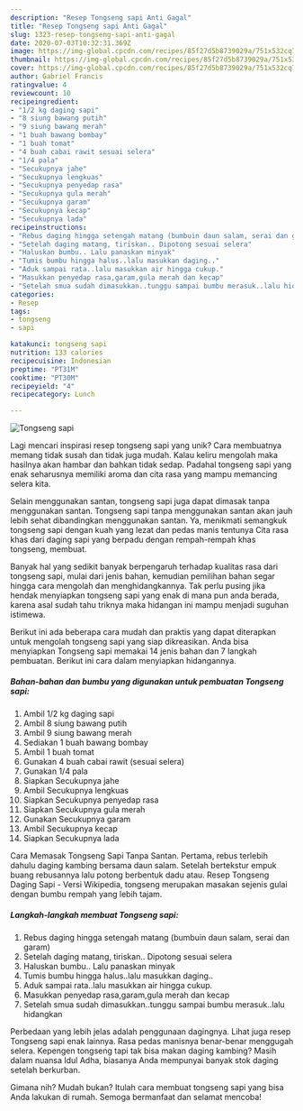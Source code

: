 ```yaml
---
description: "Resep Tongseng sapi Anti Gagal"
title: "Resep Tongseng sapi Anti Gagal"
slug: 1323-resep-tongseng-sapi-anti-gagal
date: 2020-07-03T10:32:31.369Z
image: https://img-global.cpcdn.com/recipes/85f27d5b8739029a/751x532cq70/tongseng-sapi-foto-resep-utama.jpg
thumbnail: https://img-global.cpcdn.com/recipes/85f27d5b8739029a/751x532cq70/tongseng-sapi-foto-resep-utama.jpg
cover: https://img-global.cpcdn.com/recipes/85f27d5b8739029a/751x532cq70/tongseng-sapi-foto-resep-utama.jpg
author: Gabriel Francis
ratingvalue: 4
reviewcount: 10
recipeingredient:
- "1/2 kg daging sapi"
- "8 siung bawang putih"
- "9 siung bawang merah"
- "1 buah bawang bombay"
- "1 buah tomat"
- "4 buah cabai rawit sesuai selera"
- "1/4 pala"
- "Secukupnya jahe"
- "Secukupnya lengkuas"
- "Secukupnya penyedap rasa"
- "Secukupnya gula merah"
- "Secukupnya garam"
- "Secukupnya kecap"
- "Secukupnya lada"
recipeinstructions:
- "Rebus daging hingga setengah matang (bumbuin daun salam, serai dan garam)"
- "Setelah daging matang, tiriskan.. Dipotong sesuai selera"
- "Haluskan bumbu.. Lalu panaskan minyak"
- "Tumis bumbu hingga halus..lalu masukkan daging.."
- "Aduk sampai rata..lalu masukkan air hingga cukup."
- "Masukkan penyedap rasa,garam,gula merah dan kecap"
- "Setelah smua sudah dimasukkan..tunggu sampai bumbu merasuk..lalu hidangkan"
categories:
- Resep
tags:
- tongseng
- sapi

katakunci: tongseng sapi 
nutrition: 133 calories
recipecuisine: Indonesian
preptime: "PT31M"
cooktime: "PT30M"
recipeyield: "4"
recipecategory: Lunch

---
```



![Tongseng sapi](https://img-global.cpcdn.com/recipes/85f27d5b8739029a/751x532cq70/tongseng-sapi-foto-resep-utama.jpg)

Lagi mencari inspirasi resep tongseng sapi yang unik? Cara membuatnya memang tidak susah dan tidak juga mudah. Kalau keliru mengolah maka hasilnya akan hambar dan bahkan tidak sedap. Padahal tongseng sapi yang enak seharusnya memiliki aroma dan cita rasa yang mampu memancing selera kita.

Selain menggunakan santan, tongseng sapi juga dapat dimasak tanpa menggunakan santan. Tongseng sapi tanpa menggunakan santan akan jauh lebih sehat dibandingkan menggunakan santan. Ya, menikmati semangkuk tongseng sapi dengan kuah yang lezat dan pedas manis tentunya Cita rasa khas dari daging sapi yang berpadu dengan rempah-rempah khas tongseng, membuat.

Banyak hal yang sedikit banyak berpengaruh terhadap kualitas rasa dari tongseng sapi, mulai dari jenis bahan, kemudian pemilihan bahan segar hingga cara mengolah dan menghidangkannya. Tak perlu pusing jika hendak menyiapkan tongseng sapi yang enak di mana pun anda berada, karena asal sudah tahu triknya maka hidangan ini mampu menjadi suguhan istimewa.


Berikut ini ada beberapa cara mudah dan praktis yang dapat diterapkan untuk mengolah tongseng sapi yang siap dikreasikan. Anda bisa menyiapkan Tongseng sapi memakai 14 jenis bahan dan 7 langkah pembuatan. Berikut ini cara dalam menyiapkan hidangannya.

<!--inarticleads1-->

##### Bahan-bahan dan bumbu yang digunakan untuk pembuatan Tongseng sapi:

1. Ambil 1/2 kg daging sapi
1. Ambil 8 siung bawang putih
1. Ambil 9 siung bawang merah
1. Sediakan 1 buah bawang bombay
1. Ambil 1 buah tomat
1. Gunakan 4 buah cabai rawit (sesuai selera)
1. Gunakan 1/4 pala
1. Siapkan Secukupnya jahe
1. Ambil Secukupnya lengkuas
1. Siapkan Secukupnya penyedap rasa
1. Siapkan Secukupnya gula merah
1. Gunakan Secukupnya garam
1. Ambil Secukupnya kecap
1. Siapkan Secukupnya lada


Cara Memasak Tongseng Sapi Tanpa Santan. Pertama, rebus terlebih dahulu daging kambing bersama daun salam. Setelah bertekstur empuk buang rebusannya lalu potong berbentuk dadu atau. Resep Tongseng Daging Sapi - Versi Wikipedia, tongseng merupakan masakan sejenis gulai dengan bumbu rempah yang lebih tajam. 

<!--inarticleads2-->

##### Langkah-langkah membuat Tongseng sapi:

1. Rebus daging hingga setengah matang (bumbuin daun salam, serai dan garam)
1. Setelah daging matang, tiriskan.. Dipotong sesuai selera
1. Haluskan bumbu.. Lalu panaskan minyak
1. Tumis bumbu hingga halus..lalu masukkan daging..
1. Aduk sampai rata..lalu masukkan air hingga cukup.
1. Masukkan penyedap rasa,garam,gula merah dan kecap
1. Setelah smua sudah dimasukkan..tunggu sampai bumbu merasuk..lalu hidangkan


Perbedaan yang lebih jelas adalah penggunaan dagingnya. Lihat juga resep Tongseng sapi enak lainnya. Rasa pedas manisnya benar-benar menggugah selera. Kepengen tongseng tapi tak bisa makan daging kambing? Masih dalam nuansa Idul Adha, biasanya Anda mempunyai banyak stok daging setelah berkurban. 

Gimana nih? Mudah bukan? Itulah cara membuat tongseng sapi yang bisa Anda lakukan di rumah. Semoga bermanfaat dan selamat mencoba!
